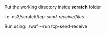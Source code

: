 Put the working directory inside **scratch** folder

i.e. ns3/scratch/*tcp-send-receive/files*

Run using: ./waf --run tcp-send-receive
